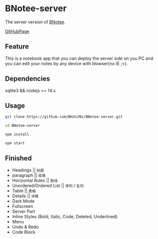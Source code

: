 # BNotee-server

The server version of [BNotee](https://github.com/BHznJNs/BNotee).

[GitHubPage](https://bhznjns.github.io/BNotee/dist/)

## Feature

This is a notebook app that you can deploy the
server side on you PC and you can edit your notes by any device with blowser(no IE ;>).

## Dependencies

sqlite3 && nodejs >= 14.x

## Usage

``` bash
git clone https://github.com/BHznJNs/BNotee-server.git

cd BNotee-server

npm install

npm start
```

## Finished

- Headings || `标题`
- paragraph || `段落`
- Horizontal Rules ||  `割线`
- Unordered/Ordered List || `序列` / `乱列`
- Table || `表格`
- Details || `详情`
- Dark Mode
- Fullscreen
- Server Part
- Inline Styles (Bold, Italic, Code, Deleted, Underlined)
- Menu
- Undo & Redo
- Code Block
